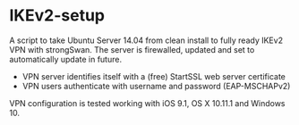 # IKEv2-setup

A script to take Ubuntu Server 14.04 from clean install to fully ready IKEv2 VPN with strongSwan. The server is firewalled, updated and set to automatically update in future.

* VPN server identifies itself with a (free) StartSSL web server certificate
* VPN users authenticate with username and password (EAP-MSCHAPv2)

VPN configuration is tested working with iOS 9.1, OS X 10.11.1 and Windows 10.
